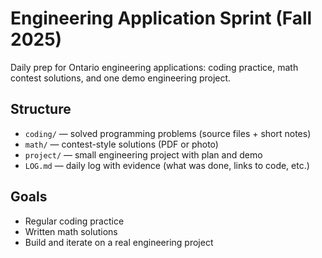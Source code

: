 # Engineering Application Sprint (Fall 2025)

Daily prep for Ontario engineering applications: coding practice, math contest solutions, and one demo engineering project.

## Structure
- `coding/` — solved programming problems (source files + short notes)
- `math/` — contest-style solutions (PDF or photo)
- `project/` — small engineering project with plan and demo
- `LOG.md` — daily log with evidence (what was done, links to code, etc.)

## Goals
- Regular coding practice
- Written math solutions
- Build and iterate on a real engineering project
